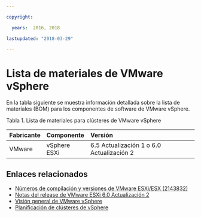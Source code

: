 ```yaml
---

copyright:

  years:  2016, 2018

lastupdated: "2018-03-29"

---
```


# Lista de materiales de VMware vSphere

En la tabla siguiente se muestra información detallada sobre la lista de materiales (BOM) para los componentes de software de VMware vSphere.

Tabla 1. Lista de materiales para clústeres de VMware vSphere

| Fabricante | Componente                       | Versión |
|:-------------|:--------------------------------|:--------|
| VMware       | vSphere ESXi                    | 6.5 Actualización 1 o 6.0 Actualización 2 |

## Enlaces relacionados

* [Números de compilación y versiones de VMware ESXi/ESX (2143832)](https://kb.vmware.com/s/article/2143832)
* [Notas del release de VMware ESXi 6.0 Actualización 2](https://docs.vmware.com/en/VMware-vSphere/6.0/rn/vsphere-esxi-60u2-release-notes.html)
* [Visión general de VMware vSphere](vs_vsphereclusteroverview.html)
* [Planificación de clústeres de vSphere](vs_planning.html)
